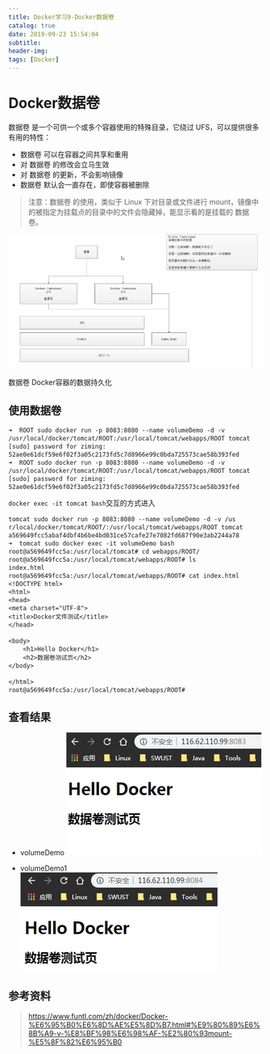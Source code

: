 ```yaml
---
title: Docker学习9-Docker数据卷
catalog: true
date: 2019-09-23 15:54:04
subtitle:
header-img:
tags: [Docker]
---
```

# Docker数据卷
数据卷 是一个可供一个或多个容器使用的特殊目录，它绕过 UFS，可以提供很多有用的特性：

- 数据卷 可以在容器之间共享和重用
- 对 数据卷 的修改会立马生效
- 对 数据卷 的更新，不会影响镜像
- 数据卷 默认会一直存在，即使容器被删除
> 注意：数据卷 的使用，类似于 Linux 下对目录或文件进行 mount，镜像中的被指定为挂载点的目录中的文件会隐藏掉，能显示看的是挂载的 数据卷。

![](Docker学习9-Docker数据卷/1.png)

数据卷 Docker容器的数据持久化

## 使用数据卷
~~~
➜  ROOT sudo docker run -p 8083:8080 --name volumeDemo -d -v /usr/local/docker/tomcat/ROOT:/usr/local/tomcat/webapps/ROOT tomcat
[sudo] password for ziming: 
52ae0e61dcf59e6f02f3a05c2173fd5c7d8966e99c0bda725573cae58b393fed
➜  ROOT sudo docker run -p 8083:8080 --name volumeDemo -d -v /usr/local/docker/tomcat/ROOT:/usr/local/tomcat/webapps/ROOT tomcat
[sudo] password for ziming:
52ae0e61dcf59e6f02f3a05c2173fd5c7d8966e99c0bda725573cae58b393fed
~~~

`docker exec -it tomcat bash`交互的方式进入
~~~
tomcat sudo docker run -p 8083:8080 --name volumeDemo -d -v /us
r/local/docker/tomcat/ROOT/:/usr/local/tomcat/webapps/ROOT tomcat
a569649fcc5abaf4dbf4b6be4bd031ce57cafe27e7082fd687f90e3ab2244a78
➜  tomcat sudo docker exec -it volumeDemo bash
root@a569649fcc5a:/usr/local/tomcat# cd webapps/ROOT/
root@a569649fcc5a:/usr/local/tomcat/webapps/ROOT# ls
index.html
root@a569649fcc5a:/usr/local/tomcat/webapps/ROOT# cat index.html
<!DOCTYPE html>
<html>
<head>
<meta charset="UTF-8">
<title>Docker文件测试</title>
</head>

<body>
	<h1>Hello Docker</h1>
	<h2>数据卷测试页</h2>
</body>

</html>
root@a569649fcc5a:/usr/local/tomcat/webapps/ROOT#
~~~

## 查看结果
- volumeDemo
![](Docker学习9-Docker数据卷/2.png)

- volumeDemo1
![](Docker学习9-Docker数据卷/3.png)

## 参考资料
> https://www.funtl.com/zh/docker/Docker-%E6%95%B0%E6%8D%AE%E5%8D%B7.html#%E9%80%89%E6%8B%A9-v-%E8%BF%98%E6%98%AF-%E2%80%93mount-%E5%8F%82%E6%95%B0








